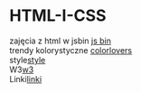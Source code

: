 HTML-I-CSS
==========

 zajęcia z html w jsbin [js bin](http://jsbin.com/xosuv/2/edit)
<br>trendy kolorystyczne [colorlovers](http://www.colourlovers.com/)
<br>style[style](http://www.w3.org/Style/CSS/)
<br>W3[w3](http://www.w3.org/Talks/2012/0416-CSS-WWW2012/)
<br>Linki[linki](https://github.com/jekyll/jekyll)
